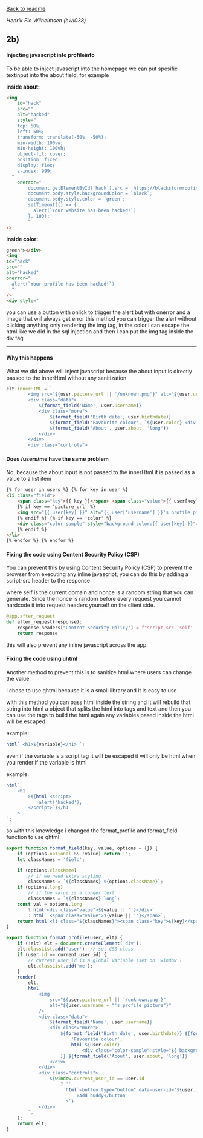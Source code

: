 [Back to readme](../README.md)

_Henrik Flo Wilhelmsen (hwi038)_

## 2b)

#### Injecting javascript into profileinfo

To be able to inject javascript into the homepage we can put spesific textinput into the about field, for example

**inside about:**

```html
<img
    id="hack"
    src=""
    alt="hacked"
    style="
    top: 50%;
    left: 50%;
    transform: translate(-50%, -50%);
    min-width: 100vw;
    min-height: 100vh;
    object-fit: cover;
    position: fixed;
    display: flex;
    z-index: 999;
  "
    onerror="
        document.getElementById(`hack`).src = `https://blackstormroofingmarketing.com/wp-content/uploads/2020/07/What-to-do-if-Your-Roofing-Website-is-hacked.gif`;
        document.body.style.backgroundColor = `black`;
        document.body.style.color = `green`;
        setTimeout(() => {
          alert(`Your website has been hacked!`)
        }, 100);
        "
/>
```

**inside color:**

```html
green"></div>
<img
id="hack"
src=""
alt="hacked"
onerror="
  alert(`Your profile has been hacked!`)
  "
/>
<div style="
```

you can use a button with onlick to trigger the alert but with onerror and a image that will always get error this method you can trigger the alert without clicking anything only rendering the img tag, in the color i can escape the html like we did in the sql injection and then i can put the img tag inside the div tag

---

#### Why this happens

What we did above will inject javascript because the about input is directly passed to the innerHtml without any sanitization

```js
elt.innerHTML = `
        <img src="${user.picture_url || '/unknown.png'}" alt="${user.username + "'s profile picture"}">
        <div class="data">
            ${format_field('Name', user.username)}
            <div class="more">
                ${format_field('Birth date', user.birthdate)}
                ${format_field('Favourite colour', `${user.color} <div class="color-sample" style="${'background:'+user.color}"></div>`)}
                ${format_field('About', user.about, 'long')}
            </div>
        </div>
        <div class="controls">
```

#### Does /users/me have the same problem

No, because the about input is not passed to the innerHtml it is passed as a value to a list item

```html
{% for user in users %} {% for key in user %}
<li class="field">
    <span class="key">{{ key }}</span> <span class="value">{{ user[key] }}</span>
    {% if key == 'picture_url' %}
    <img src="{{ user[key] }}" alt="{{ user['username'] }}'s profile picture" />
    {% endif %} {% if key == 'color' %}
    <div class="color-sample" style="background-color:{{ user[key] }}"></div>
    {% endif %}
</li>
{% endfor %} {% endfor %}
```

#### Fixing the code using Content Security Policy (CSP)

You can prevent this by using Content Security Policy (CSP) to prevent the browser from executing any inline javascript, you can do this by adding a script-src header to the response

where self is the current domain and nonce is a random string that you can generate. Since the nonce is random before every request you cannot hardcode it into request headers yourself on the client side.

```py
@app.after_request
def after_request(response):
    response.headers["Content-Security-Policy"] = f"script-src 'self' 'nonce-{g.csp_nonce}';"
    return response
```

this will also prevent any inline javascript across the app.

#### Fixing the code using uhtml

Another method to prevent this is to sanitize html where users can change the value.

i chose to use qhtml because it is a small library and it is easy to use

with this method you can pass html inside the string and it will rebuild that string into html a object that splits the html into tags and text and then you can use the tags to build the html again any variables pased inside the html will be escaped

example:

```js
html` <h1>${variable}</h1> `;
```

even if the variable is a script tag it will be escaped
it will only be html when you render if the variable is html

example:

```js
html`
    <h1
        >${html`<script>
            alert('hacked');
        </script>`}</h1
    >
`;
```

so with this knowledge i changed the format_profile and format_field function to use qhtml

```js
export function format_field(key, value, options = {}) {
    if (options.optional && !value) return '';
    let classNames = 'field';

    if (options.className)
        // if we need extra styling
        classNames = `${classNames} ${options.className}`;
    if (options.long)
        // if the value is a longer text
        classNames = `${classNames} long`;
    const val = options.long
        ? html`<div class="value">${value || ''}</div>`
        : html` <span class="value">${value || ''}</span>`;
    return html`<li class="${classNames}"><span class="key">${key}</span>${val}</li>`;
}

export function format_profile(user, elt) {
    if (!elt) elt = document.createElement('div');
    elt.classList.add('user'); // set CSS class
    if (user.id == current_user_id) {
        // current_user_id is a global variable (set on 'window')
        elt.classList.add('me');
    }
    render(
        elt,
        html`
            <img
                src="${user.picture_url || '/unknown.png'}"
                alt="${user.username + "'s profile picture"}"
            />
            <div class="data">
                ${format_field('Name', user.username)}
                <div class="more">
                    ${format_field('Birth date', user.birthdate)} ${format_field(
                        'Favourite colour',
                        html`${user.color}
                            <div class="color-sample" style="${'background:' + user.color}"></div>`,
                    )} ${format_field('About', user.about, 'long')}
                </div>
            </div>
            <div class="controls">
                ${window.current_user_id == user.id
                    ? ''
                    : html`<button type="button" data-user-id="${user.id}" data-action="add_buddy"
                          >Add buddy</button
                      >`}
            </div>
        `,
    );
    return elt;
}
```

####
